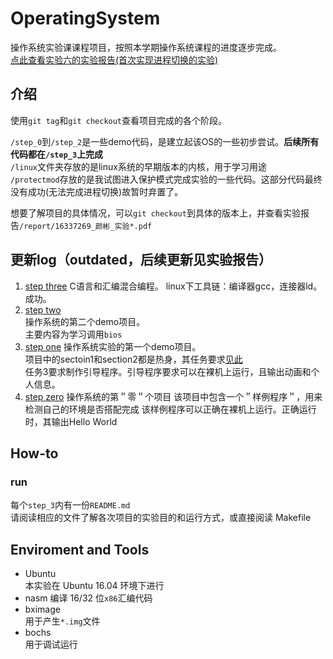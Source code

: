 # OperatingSystem
操作系统实验课课程项目，按照本学期操作系统课程的进度逐步完成。  
[点此查看实验六的实验报告(首次实现进程切换的实验)](https://github.com/YanB25/OperatingSystem/blob/master/report/16337269_%E9%A2%9C%E5%BD%AC_%E5%AE%9E%E9%AA%8C%E5%85%AD.pdf)
## 介绍
使用`git tag`和`git checkout`查看项目完成的各个阶段。  

`/step_0`到`/step_2`是一些demo代码，是建立起该OS的一些初步尝试。**后续所有代码都在`/step_3`上完成**   
`/linux`文件夹存放的是linux系统的早期版本的内核，用于学习用途  
`/protectmod`存放的是我试图进入保护模式完成实验的一些代码。这部分代码最终没有成功(无法完成进程切换)故暂时弃置了。  

想要了解项目的具体情况，可以`git checkout`到具体的版本上，并查看实验报告`/report/16337269_颜彬_实验*.pdf`
## 更新log（outdated，后续更新见实验报告）
1. [step three][4]
C语言和汇编混合编程。 
linux下工具链：编译器gcc，连接器ld。  
成功。
1. [step two][3]  
操作系统的第二个demo项目。  
主要内容为学习调用`bios`
1. [step one][1]
操作系统实验的第一个demo项目。  
项目中的sectoin1和section2都是热身，其任务要求[见此][1]  
任务3要求制作引导程序。引导程序要求可以在裸机上运行，且输出动画和个人信息。
1. [step zero][2]
操作系统的第＂零＂个项目
该项目中包含一个＂样例程序＂，用来检测自己的环境是否搭配完成
该样例程序可以正确在裸机上运行。正确运行时，其输出Hello World
## How-to
### run
每个`step_3`内有一份`README.md`  
请阅读相应的文件了解各次项目的实验目的和运行方式，或直接阅读 Makefile
## Enviroment and Tools
- Ubuntu  
本实验在 Ubuntu 16.04 环境下进行    
- nasm
编译 16/32 位`x86`汇编代码  
- bximage  
用于产生`*.img`文件  
- bochs  
用于调试运行  
  
[1]: /step_1/README.md
[2]: /step_0/README.md
[3]: /step_2/README.md
[4]: /step_3/README.md
